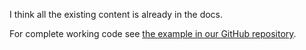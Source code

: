I think all the existing content is already in the docs.

For complete working code see [the example in our GitHub repository](https://github.com/watson-developer-cloud/assistant-toolkit/tree/master/integrations/webchat/examples/web-chat-security).